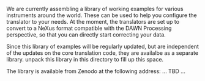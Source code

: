 We are currently assembling a library of working examples for various instruments around the world. These can be used to help you configure the translator to your needs. At the moment, the translators are set up to convert to a NeXus format compatible with the DAWN Processing perspective, so that you can directly start correcting your data. 

Since this library of examples will be regularly updated, but are independent of the updates on the core translation code, they are availalbe as a separate library. unpack this library in this directory to fill up this space. 

The library is available from Zenodo at the following address: 
... TBD ...


